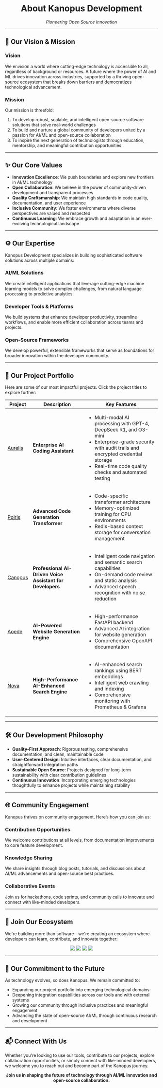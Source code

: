 <h1 align="center"> About Kanopus Development </h1>

<p align="center">
  <em>Pioneering Open Source Innovation</em>
</p>

---

<h2>🌟 Our Vision & Mission</h2>

### Vision
We envision a world where cutting-edge technology is accessible to all, regardless of background or resources. A future where the power of AI and ML drives innovation across industries, supported by a thriving open-source ecosystem that breaks down barriers and democratizes technological advancement.

### Mission
Our mission is threefold:
<ol>
  <li>To develop robust, scalable, and intelligent open-source software solutions that solve real-world challenges</li>
  <li>To build and nurture a global community of developers united by a passion for AI/ML and open-source collaboration</li>
  <li>To inspire the next generation of technologists through education, mentorship, and meaningful contribution opportunities</li>
</ol>

---

<h2>✨ Our Core Values</h2>

<ul>
  <li><strong>Innovation Excellence</strong>: We push boundaries and explore new frontiers in AI/ML technology</li>
  <li><strong>Open Collaboration</strong>: We believe in the power of community-driven development and transparent processes</li>
  <li><strong>Quality Craftsmanship</strong>: We maintain high standards in code quality, documentation, and user experience</li>
  <li><strong>Inclusive Community</strong>: We foster environments where diverse perspectives are valued and respected</li>
  <li><strong>Continuous Learning</strong>: We embrace growth and adaptation in an ever-evolving technological landscape</li>
</ul>

---

<h2>⚙️ Our Expertise</h2>

<p>Kanopus Development specializes in building sophisticated software solutions across multiple domains:</p>

### AI/ML Solutions
We create intelligent applications that leverage cutting-edge machine learning models to solve complex challenges, from natural language processing to predictive analytics.

### Developer Tools & Platforms
We build systems that enhance developer productivity, streamline workflows, and enable more efficient collaboration across teams and projects.

### Open-Source Frameworks
We develop powerful, extensible frameworks that serve as foundations for broader innovation within the developer community.

---

<h2>📂 Our Project Portfolio</h2>

Here are some of our most impactful projects. Click the project titles to explore further:

<table>
  <thead>
    <tr>
      <th>Project</th>
      <th>Description</th>
      <th>Key Features</th>
    </tr>
  </thead>
  <tbody>
    <tr>
      <td><a href="https://github.com/KanopusDev/Aurelis">Aurelis</a></td>
      <td><strong>Enterprise AI Coding Assistant</strong></td>
      <td>
        <ul>
          <li>Multi-modal AI processing with GPT-4, DeepSeek R1, and O3-mini</li>
          <li>Enterprise-grade security with audit trails and encrypted credential storage</li>
          <li>Real-time code quality checks and automated testing</li>
        </ul>
      </td>
    </tr>
    <tr>
      <td><a href="https://github.com/KanopusDev/Polris">Polris</a></td>
      <td><strong>Advanced Code Generation Transformer</strong></td>
      <td>
        <ul>
          <li>Code-specific transformer architecture</li>
          <li>Memory-optimized training for CPU environments</li>
          <li>Redis-based context storage for conversation management</li>
        </ul>
      </td>
    </tr>
    <tr>
      <td><a href="https://github.com/KanopusDev/Canopus">Canopus</a></td>
      <td><strong>Professional AI-Driven Voice Assistant for Developers</strong></td>
      <td>
        <ul>
          <li>Intelligent code navigation and semantic search capabilities</li>
          <li>On-demand code review and static analysis</li>
          <li>Advanced speech recognition with noise reduction</li>
        </ul>
      </td>
    </tr>
    <tr>
      <td><a href="https://github.com/KanopusDev/Aoede">Aoede</a></td>
      <td><strong>AI-Powered Website Generation Engine</strong></td>
      <td>
        <ul>
          <li>High-performance FastAPI backend</li>
          <li>Advanced AI integration for website generation</li>
          <li>Comprehensive OpenAPI documentation</li>
        </ul>
      </td>
    </tr>
    <tr>
      <td><a href="https://github.com/KanopusDev/Nova">Nova</a></td>
      <td><strong>High-Performance AI-Enhanced Search Engine</strong></td>
      <td>
        <ul>
          <li>AI-enhanced search rankings using BERT embeddings</li>
          <li>Intelligent web crawling and indexing</li>
          <li>Comprehensive monitoring with Prometheus & Grafana</li>
        </ul>
      </td>
    </tr>
  </tbody>
</table>

---

<h2>🛠️ Our Development Philosophy</h2>

<ul>
  <li><strong>Quality-First Approach</strong>: Rigorous testing, comprehensive documentation, and clean, maintainable code</li>
  <li><strong>User-Centered Design</strong>: Intuitive interfaces, clear documentation, and straightforward integration paths</li>
  <li><strong>Sustainable Open Source</strong>: Projects designed for long-term sustainability with clear contribution guidelines</li>
  <li><strong>Continuous Innovation</strong>: Incorporating emerging technologies thoughtfully to enhance projects while maintaining stability</li>
</ul>

---

<h2>🌐 Community Engagement</h2>

Kanopus thrives on community engagement. Here’s how you can join us:

### Contribution Opportunities
We welcome contributions at all levels, from documentation improvements to core feature development.

### Knowledge Sharing
We share insights through blog posts, tutorials, and discussions about AI/ML advancements and open-source best practices.

### Collaborative Events
Join us for hackathons, code sprints, and community calls to innovate and connect with like-minded developers.

---

<h2>🚀 Join Our Ecosystem</h2>

<p>We're building more than software—we're creating an ecosystem where developers can learn, contribute, and innovate together:</p>

<p align="center">
  <a href="https://github.com/KanopusDev"><img src="https://img.shields.io/badge/GitHub-KanopusDev-181717?style=for-the-badge&logo=github"/></a>
  <a href="https://kanopusdev.slack.com"><img src="https://img.shields.io/badge/Slack-Join%20Our%20Community-4A154B?style=for-the-badge&logo=slack"/></a>
  <a href="https://twitter.com/Kanopusdev"><img src="https://img.shields.io/badge/Twitter-@KanopusDev-1DA1F2?style=for-the-badge&logo=twitter"/></a>
  <a href="https://instagram.com/Kanopusdev"><img src="https://img.shields.io/badge/Instagram-@KanopusDev-E4405F?style=for-the-badge&logo=instagram"/></a>
</p>

---

<h2>🌈 Our Commitment to the Future</h2>

<p>As technology evolves, so does Kanopus. We remain committed to:</p>
<ul>
  <li>Expanding our project portfolio into emerging technological domains</li>
  <li>Deepening integration capabilities across our tools and with external systems</li>
  <li>Growing our community through inclusive practices and meaningful engagement</li>
  <li>Advancing the state of open-source AI/ML through continuous research and development</li>
</ul>

---

<h2>📬 Connect With Us</h2>

<p>Whether you're looking to use our tools, contribute to our projects, explore collaboration opportunities, or simply connect with like-minded developers, we welcome you to reach out and become part of the Kanopus journey.</p>
<p align="center"><strong>Join us in shaping the future of technology through AI/ML innovation and open-source collaboration.</strong></p>
